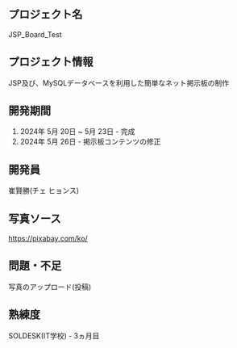 ## プロジェクト名
JSP_Board_Test


## プロジェクト情報
JSP及び、MySQLデータベースを利用した簡単なネット掲示板の制作


## 開発期間
1. 2024年 5月 20日 ~ 5月 23日 - 完成
2. 2024年 5月 26日 - 掲示板コンテンツの修正

     
## 開発員
崔賢勝(チェ ヒョンス)


##  写真ソース
<https://pixabay.com/ko/>


## 問題・不足
写真のアップロード(投稿)


## 熟練度
SOLDESK(IT学校) - 3ヵ月目
